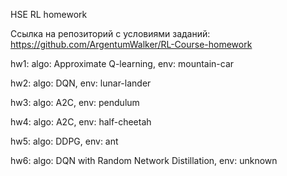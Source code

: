 HSE RL homework

Ссылка на репозиторий с условиями заданий: https://github.com/ArgentumWalker/RL-Course-homework

hw1: algo: Approximate Q-learning, env: mountain-car

hw2: algo: DQN, env: lunar-lander

hw3: algo: A2C, env: pendulum

hw4: algo: A2C, env: half-cheetah

hw5: algo: DDPG, env: ant

hw6: algo: DQN with Random Network Distillation, env: unknown

